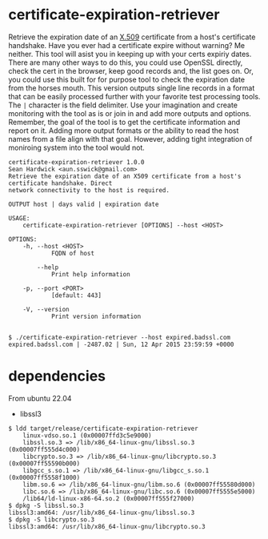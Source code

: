 # certificate-expiration-retriever
Retrieve the expiration date of an [X.509](https://en.wikipedia.org/wiki/X.509) certificate from a host's certificate handshake.  Have you ever had a certificate expire without warning?  Me neither.  This tool will asist you in keeping up with your certs expiriy dates.  There are many other ways to do this, you could use OpenSSL directly, check the cert in the browser, keep good records and, the list goes on.  Or, you could use this built for for purpose tool to check the expiration date from the horses mouth.  This version outputs single line records in a format that can be easily processed further with your favorite test processing tools.  The `|` character is the field delimiter.  Use your imagination and create monitoring with the tool as is or join in and add more outputs and options.  Remember, the goal of the tool is to get the certificate information and report on it.  Adding more output formats or the ability to read the host names from a file align with that goal.  However, adding tight integration of moniroing system into the tool would not.

```
certificate-expiration-retriever 1.0.0
Sean Hardwick <aun.sswick@gmail.com>
Retrieve the expiration date of an X509 certificate from a host's certificate handshake. Direct
network connectivity to the host is required.

OUTPUT host | days valid | expiration date

USAGE:
    certificate-expiration-retriever [OPTIONS] --host <HOST>

OPTIONS:
    -h, --host <HOST>
            FQDN of host

        --help
            Print help information

    -p, --port <PORT>
            [default: 443]

    -V, --version
            Print version information


$ ./certificate-expiration-retriever --host expired.badssl.com
expired.badssl.com | -2487.02 | Sun, 12 Apr 2015 23:59:59 +0000 

```

# dependencies
From ubuntu 22.04
* libssl3

```
$ ldd target/release/certificate-expiration-retriever 
	linux-vdso.so.1 (0x00007ffd3c5e9000)
	libssl.so.3 => /lib/x86_64-linux-gnu/libssl.so.3 (0x00007ff555d4c000)
	libcrypto.so.3 => /lib/x86_64-linux-gnu/libcrypto.so.3 (0x00007ff55590b000)
	libgcc_s.so.1 => /lib/x86_64-linux-gnu/libgcc_s.so.1 (0x00007ff5558f1000)
	libm.so.6 => /lib/x86_64-linux-gnu/libm.so.6 (0x00007ff55580d000)
	libc.so.6 => /lib/x86_64-linux-gnu/libc.so.6 (0x00007ff5555e5000)
	/lib64/ld-linux-x86-64.so.2 (0x00007ff555f27000)
$ dpkg -S libssl.so.3
libssl3:amd64: /usr/lib/x86_64-linux-gnu/libssl.so.3
$ dpkg -S libcrypto.so.3
libssl3:amd64: /usr/lib/x86_64-linux-gnu/libcrypto.so.3

```
